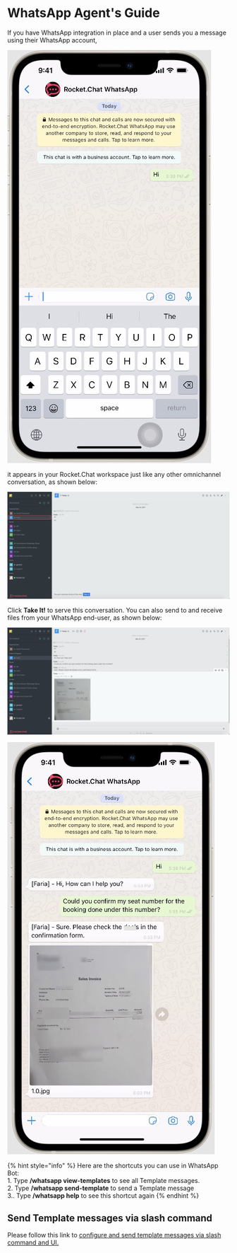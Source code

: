# WhatsApp Agent's Guide

If you have WhatsApp integration in place and a user sends you a message using their WhatsApp account,

![](<../../../../.gitbook/assets/image (447).png>)

it appears in your Rocket.Chat workspace just like any other omnichannel conversation, as shown below:

![](<../../../../.gitbook/assets/image (452).png>)

&#x20;Click **Take It!** to serve this conversation. You can also send to and receive files from your WhatsApp end-user, as shown below:

![](<../../../../.gitbook/assets/image (453).png>)

![](<../../../../.gitbook/assets/image (451).png>)

{% hint style="info" %}
Here are the shortcuts you can use in WhatsApp Bot:\
1\. Type **/whatsapp view-templates** to see all Template messages.\
2\. Type **/whatsapp send-template** to send a Template message\
3.. Type **/whatsapp help** to see this shortcut again
{% endhint %}

## Send Template messages via slash command

Please follow this link to [configure and send template messages via slash command and UI.](https://developer.rocket.chat/reference/api/rest-api/endpoints/apps-endpoints/whatsapp-endpoints/whatsapp-omnichannel-integration-api#2.-via-slash-command-and-ui)
